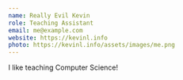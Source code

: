 ```yaml
---
name: Really Evil Kevin
role: Teaching Assistant
email: me@example.com
website: https://kevinl.info
photo: https://kevinl.info/assets/images/me.png
---
```


I like teaching Computer Science!
